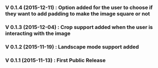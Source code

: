 ### V 0.1.4 (2015-12-11) : Option added for the user to choose if they want to add padding to make the image square or not

### V 0.1.3 (2015-12-04) : Crop support added when the user is interacting with the image

### V 0.1.2 (2015-11-19) : Landscape mode support added

### V 0.1.1 (2015-11-13) : First Public Release